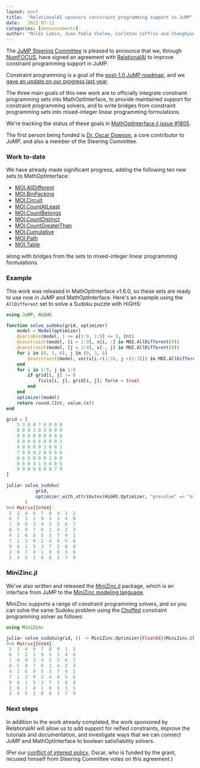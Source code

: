 ```yaml
---
layout: post
title:  "RelationalAI sponsors constraint programming support in JuMP"
date:   2022-07-12
categories: [announcements]
author: "Miles Lubin, Juan Pablo Vielma, Carleton Coffrin and Changhyun Kwon"
---
```


The [JuMP Steering Committee](/pages/governance/#steering-committee) is pleased
to announce that we, through [NumFOCUS](https://numfocus.org), have signed an
agreement with [RelationalAI](https://relational.ai) to improve constraint
programming support in JuMP.

Constraint programming is a goal of the [post-1.0 JuMP roadmap](https://jump.dev/JuMP.jl/stable/developers/roadmap/),
and we [gave an update on our progress last year](/blog/constraint-programming-update/).

The three main goals of this new work are to officially integrate constraint
programming sets into MathOptInterface, to provide maintained support for
constraint programming solvers, and to write bridges from constraint programming
sets into mixed-integer linear programming formulations.

We're tracking the status of these goals in [MathOptInterface.jl issue #1805](https://github.com/jump-dev/MathOptInterface.jl/issues/1805).

The first person being funded is [Dr. Oscar Dowson](https://github.com/odow), a
core contributor to JuMP, and also a member of the Steering Committee.

### Work to-date

We have already made significant progress, adding the following ten new sets to
MathOptInterface:

 * [MOI.AllDifferent](https://jump.dev/MathOptInterface.jl/stable/reference/standard_form/#MathOptInterface.AllDifferent)
 * [MOI.BinPacking](https://jump.dev/MathOptInterface.jl/stable/reference/standard_form/#MathOptInterface.BinPacking)
 * [MOI.Circuit](https://jump.dev/MathOptInterface.jl/stable/reference/standard_form/#MathOptInterface.Circuit)
 * [MOI.CountAtLeast](https://jump.dev/MathOptInterface.jl/stable/reference/standard_form/#MathOptInterface.CountAtLeast)
 * [MOI.CountBelongs](https://jump.dev/MathOptInterface.jl/stable/reference/standard_form/#MathOptInterface.CountBelongs)
 * [MOI.CountDistinct](https://jump.dev/MathOptInterface.jl/stable/reference/standard_form/#MathOptInterface.CountDistinct)
 * [MOI.CountGreaterThan](https://jump.dev/MathOptInterface.jl/stable/reference/standard_form/#MathOptInterface.CountGreaterThan)
 * [MOI.Cumulative](https://jump.dev/MathOptInterface.jl/stable/reference/standard_form/#MathOptInterface.Cumulative)
 * [MOI.Path](https://jump.dev/MathOptInterface.jl/stable/reference/standard_form/#MathOptInterface.Path)
 * [MOI.Table](https://jump.dev/MathOptInterface.jl/stable/reference/standard_form/#MathOptInterface.Table)

along with bridges from the sets to mixed-integer linear programming
formulations.

### Example

This work was released in MathOptInterface v1.6.0, so these sets are ready to use
now in JuMP and MathOptInterface. Here's an example using the `AllDifferent` set
to solve a Sudoku puzzle with HiGHS:

```julia
using JuMP, HiGHS

function solve_sudoku(grid, optimizer)
    model = Model(optimizer)
    @variable(model, 1 <= x[1:9, 1:9] <= 9, Int)
    @constraint(model, [i = 1:9], x[i, :] in MOI.AllDifferent(9))
    @constraint(model, [j = 1:9], x[:, j] in MOI.AllDifferent(9))
    for i in (0, 3, 6), j in (0, 3, 6)
        @constraint(model, vec(x[i.+(1:3), j.+(1:3)]) in MOI.AllDifferent(9))
    end
    for i in 1:9, j in 1:9
        if grid[i, j] != 0
            fix(x[i, j], grid[i, j]; force = true)
        end
    end
    optimize!(model)
    return round.(Int, value.(x))
end

grid = [
    5 3 0 0 7 0 0 0 0
    6 0 0 1 9 5 0 0 0
    0 9 8 0 0 0 0 6 0
    8 0 0 0 6 0 0 0 3
    4 0 0 8 0 3 0 0 1
    7 0 0 0 2 0 0 0 6
    0 6 0 0 0 0 2 8 0
    0 0 0 4 1 9 0 0 5
    0 0 0 0 8 0 0 7 9
]

julia> solve_sudoku(
           grid,
           optimizer_with_attributes(HiGHS.Optimizer, "presolve" => "off"),
       )
9×9 Matrix{Int64}:
 5  3  4  6  7  8  9  1  2
 6  7  2  1  9  5  3  4  8
 1  9  8  3  4  2  5  6  7
 8  5  9  7  6  1  4  2  3
 4  2  6  8  5  3  7  9  1
 7  1  3  9  2  4  8  5  6
 9  6  1  5  3  7  2  8  4
 2  8  7  4  1  9  6  3  5
 3  4  5  2  8  6  1  7  9
```

### MiniZinc.jl

We've also written and released the [MiniZinc.jl](https://github.com/jump-dev/MiniZinc.jl)
package, which is an interface from JuMP to the [MiniZinc modeling language](https://www.minizinc.org).

MiniZinc supports a range of constraint programming solvers, and so you can
solve the same Sudoku problem using the [Chuffed](https://github.com/chuffed/chuffed)
constraint programming solver as follows:

```julia
using MiniZinc

julia> solve_sudoku(grid, () -> MiniZinc.Optimizer{Float64}(MiniZinc.Chuffed()))
9×9 Matrix{Int64}:
 5  3  4  6  7  8  9  1  2
 6  7  2  1  9  5  3  4  8
 1  9  8  3  4  2  5  6  7
 8  5  9  7  6  1  4  2  3
 4  2  6  8  5  3  7  9  1
 7  1  3  9  2  4  8  5  6
 9  6  1  5  3  7  2  8  4
 2  8  7  4  1  9  6  3  5
 3  4  5  2  8  6  1  7  9
```

### Next steps

In addition to the work already completed, the work sponsored by RelationalAI
will allow us to add support for reified constraints, improve the tutorials
and documentation, and investigate ways that we can connect JuMP and MathOptInterface
to boolean satisfiability solvers.

(Per our [conflict of interest policy](/pages/governance/#conflict-of-interest),
Oscar, who is funded by the grant, recused himself from Steering Committee votes
on this agreement.)
